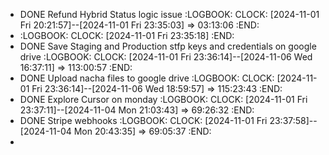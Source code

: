 - DONE Refund Hybrid Status logic issue
  :LOGBOOK:
  CLOCK: [2024-11-01 Fri 20:21:57]--[2024-11-01 Fri 23:35:03] =>  03:13:06
  :END:
- :LOGBOOK:
  CLOCK: [2024-11-01 Fri 23:35:18]
  :END:
- DONE Save Staging and Production stfp keys and credentials on google drive
  :LOGBOOK:
  CLOCK: [2024-11-01 Fri 23:36:14]--[2024-11-06 Wed 16:37:11] =>  113:00:57
  :END:
- DONE Upload nacha files to google drive
  :LOGBOOK:
  CLOCK: [2024-11-01 Fri 23:36:14]--[2024-11-06 Wed 18:59:57] =>  115:23:43
  :END:
- DONE Explore Cursor on monday
  :LOGBOOK:
  CLOCK: [2024-11-01 Fri 23:37:11]--[2024-11-04 Mon 21:03:43] =>  69:26:32
  :END:
- DONE Stripe webhooks
  :LOGBOOK:
  CLOCK: [2024-11-01 Fri 23:37:58]--[2024-11-04 Mon 20:43:35] =>  69:05:37
  :END:
-